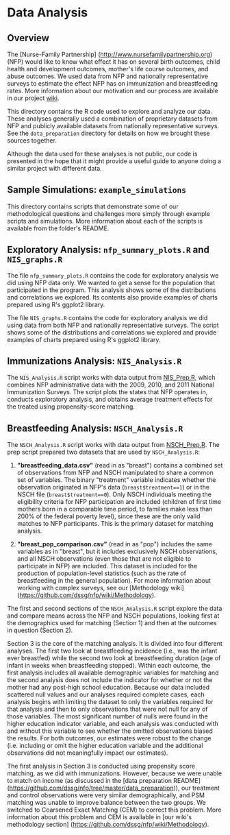 # Data Analysis

## Overview

The [Nurse-Family Partnership] (http://www.nursefamilypartnership.org) (NFP) would like to know what effect it has on several birth outcomes, child health and development outcomes, mother's life course outcomes, and abuse outcomes.  We used data from NFP and nationally representative surveys to estimate the effect NFP has on immunization and breastfeeding rates.  More information about our motivation and our process are available in our project [wiki](https://github.com/dssg/nfp/wiki).

This directory contains the R code used to explore and analyze our data.  These analyses generally used a combination of proprietary datasets from NFP and publicly available datasets from nationally representative surveys.  See the `data_preparation` directory for details on how we brought these sources together.

Although the data used for these analyses is not public, our code is presented in the hope that it might provide a useful guide to anyone doing a similar project with different data.


## Sample Simulations: `example_simulations`

This directory contains scripts that demonstrate some of our methodological questions and challenges more simply through example scripts and simulations.  More information about each of the scripts is available from the folder's README.


## Exploratory Analysis: `nfp_summary_plots.R` and `NIS_graphs.R`

The file `nfp_summary_plots.R` contains the code for exploratory analysis we did using NFP data only.  We wanted to get a sense for the population that participated in the program.  This analysis shows some of the distributions and correlations we explored.  Its contents also provide examples of charts prepared using R's ggplot2 library.

The file `NIS_graphs.R` contains the code for exploratory analysis we did using data from both NFP and nationally representative surveys.  The script shows some of the distributions and correlations we explored and provide examples of charts prepared using R's ggplot2 library.


## Immunizations Analysis: `NIS_Analysis.R`

The `NIS_Analysis.R` script works with data output from [NIS_Prep.R](https://github.com/dssg/nfp/blob/master/data_preparation/NIS_Prep.R), which combines NFP administrative data with the 2009, 2010, and 2011 National Immunization Surveys.  The script plots the states that NFP operates in, conducts exploratory analysis, and obtains average treatment effects for the treated using propensity-score matching.


## Breastfeeding Analysis: `NSCH_Analysis.R`

The `NSCH_Analysis.R` script works with data output from [NSCH_Prep.R](https://github.com/dssg/nfp/tree/master/data_prepartion).  The prep script prepared two datasets that are used by `NSCH_Analysis.R`: 

1.  **"breastfeeding_data.csv"** (read in as "breast") contains a combined set of observations from NFP and NSCH manipulated to share a common set of variables.  The binary "treatment" variable indicates whether the observation originated in NFP's data (`breast$treatment==1`) or in the NSCH file (`breast$treatment==0`).  Only NSCH individuals meeting the eligibility criteria for NFP participation are included (children of first time mothers born in a comparable time period, to families make less than 200% of the federal poverty level), since these are the only valid matches to NFP participants.  This is the primary dataset for matching analysis.

2.  **"breast_pop_comparison.csv"** (read in as "pop") includes the same variables as in "breast", but it includes exclusively NSCH observations, and all NSCH observations (even those that are not eligible to participate in NFP) are included.  This dataset is included for the production of population-level statistics (such as the rate of breastfeeding in the general population).  For more information about working with complex surveys, see our [Methodology wiki] (https://github.com/dssg/nfp/wiki/Methodology).

The first and second sections of the `NSCH_Analysis.R` script explore the data and compare means across the NFP and NSCH populations, looking first at the demographics used for matching (Section 1) and then at the outcomes in question (Section 2).

Section 3 is the core of the matching analysis.  It is divided into four different analyses.  The first two look at breastfeeding incidence (i.e., was the infant ever breastfed) while the second two look at breastfeeding duration (age of infant in weeks when breastfeeding stopped).  Within each outcome, the first analysis includes all available demographic variables for matching and the second analysis does not include the indicator for whether or not the mother had any post-high school education.  Because our data included scattered null values and our analyses required complete cases, each analysis begins with limiting the dataset to only the variables required for that analysis and then to only observations that were not null for any of those variables.  The most significant number of nulls were found in the higher education indicator variable, and each analysis was conducted with and without this variable to see whether the omitted observations biased the results.  For both outcomes, our estimates were robust to the change (i.e. including or omit the higher education variable and the additional observations did not meaningfully impact our estimates).

The first analysis in Section 3 is conducted using propensity score matching, as we did with immunizations.  However, because we were unable to match on income (as discussed in the [data preparation README] (https://github.com/dssg/nfp/tree/master/data_preparation)), our treatment and control observations were very similar demographically, and PSM matching was unable to improve balance between the two groups.  We switched to Coarsened Exact Matching (CEM) to correct this problem.  More information about this problem and CEM is available in [our wiki's methodology section] (https://github.com/dssg/nfp/wiki/Methodology).
